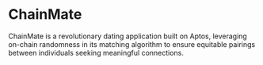 # ChainMate
 ChainMate is a revolutionary dating application built on Aptos, leveraging on-chain randomness in its matching algorithm to ensure equitable pairings between individuals seeking meaningful connections.
